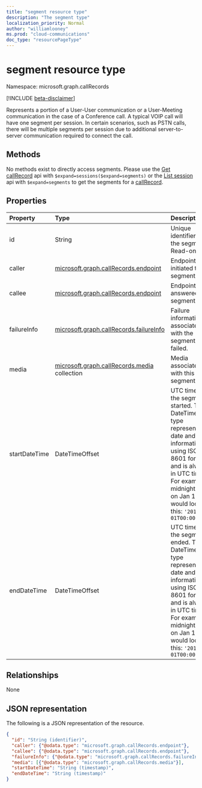 ```yaml
---
title: "segment resource type"
description: "The segment type"
localization_priority: Normal
author: "williamlooney"
ms.prod: "cloud-communications"
doc_type: "resourcePageType"
---
```


# segment resource type

Namespace: microsoft.graph.callRecords

[!INCLUDE [beta-disclaimer](../../includes/beta-disclaimer.md)]

Represents a portion of a User-User communication or a User-Meeting communication
in the case of a Conference call. A typical VOIP call will have one segment per session. In certain
scenarios, such as PSTN calls, there will be multiple segments per session due to additional
server-to-server communication required to connect the call.

## Methods

No methods exist to directly access segments. Please use the [Get callRecord](../api/callrecords-callrecord-get.md)
api with `$expand=sessions($expand=segments)` or the [List session](../api/callrecords-session-list.md) api with
`$expand=segments` to get the segments for a [callRecord](callrecords-callrecord.md).

## Properties

| Property     | Type        | Description |
|:-------------|:------------|:------------|
|id|String|Unique identifier for the segment. Read-only.|
|caller|[microsoft.graph.callRecords.endpoint](callrecords-endpoint.md)|Endpoint that initiated this segment.|
|callee|[microsoft.graph.callRecords.endpoint](callrecords-endpoint.md)|Endpoint that answered this segment.|
|failureInfo|[microsoft.graph.callRecords.failureInfo](callrecords-failureinfo.md)|Failure information associated with the segment if it failed.|
|media|[microsoft.graph.callRecords.media](callrecords-media.md) collection|Media associated with this segment.|
|startDateTime|DateTimeOffset|UTC time when the segment started. The DateTimeOffset type represents date and time information using ISO 8601 format and is always in UTC time. For example, midnight UTC on Jan 1, 2014 would look like this: `'2014-01-01T00:00:00Z'`|
|endDateTime|DateTimeOffset|UTC time when the segment ended. The DateTimeOffset type represents date and time information using ISO 8601 format and is always in UTC time. For example, midnight UTC on Jan 1, 2014 would look like this: `'2014-01-01T00:00:00Z'`|

## Relationships

None

## JSON representation

The following is a JSON representation of the resource.

<!-- {
  "blockType": "resource",
  "optionalProperties": [

  ],
  "@odata.type": "microsoft.graph.callRecords.segment",
  "keyProperty": "id"
}-->

```json
{
  "id": "String (identifier)",
  "caller": {"@odata.type": "microsoft.graph.callRecords.endpoint"},
  "callee": {"@odata.type": "microsoft.graph.callRecords.endpoint"},
  "failureInfo": {"@odata.type": "microsoft.graph.callRecords.failureInfo"},
  "media": [{"@odata.type": "microsoft.graph.callRecords.media"}],
  "startDateTime": "String (timestamp)",
  "endDateTime": "String (timestamp)"
}
```

<!-- uuid: 16cd6b66-4b1a-43a1-adaf-3a886856ed98
2019-02-04 14:57:30 UTC -->
<!-- {
  "type": "#page.annotation",
  "description": "segment resource",
  "keywords": "",
  "section": "documentation",
  "tocPath": ""
}-->


